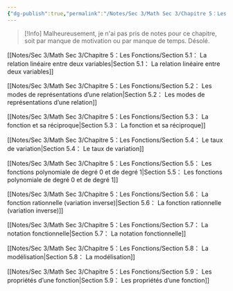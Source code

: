 ```yaml
---
{"dg-publish":true,"permalink":"/Notes/Sec 3/Math Sec 3/Chapitre 5：Les Fonctions/"}
---
```


>[!Info] Malheureusement, je n'ai pas pris de notes pour ce chapitre, soit par manque de motivation ou par manque de temps. Désolé.

[[Notes/Sec 3/Math Sec 3/Chapitre 5：Les Fonctions/Section 5.1： La relation linéaire entre deux variables\|Section 5.1： La relation linéaire entre deux variables]]

[[Notes/Sec 3/Math Sec 3/Chapitre 5：Les Fonctions/Section 5.2： Les modes de représentations d’une relation\|Section 5.2： Les modes de représentations d’une relation]]

[[Notes/Sec 3/Math Sec 3/Chapitre 5：Les Fonctions/Section 5.3： La fonction et sa réciproque\|Section 5.3： La fonction et sa réciproque]]

[[Notes/Sec 3/Math Sec 3/Chapitre 5：Les Fonctions/Section 5.4： Le taux de variation\|Section 5.4： Le taux de variation]]

[[Notes/Sec 3/Math Sec 3/Chapitre 5：Les Fonctions/Section 5.5： Les fonctions polynomiale de degré 0 et de degré 1\|Section 5.5： Les fonctions polynomiale de degré 0 et de degré 1]]

[[Notes/Sec 3/Math Sec 3/Chapitre 5：Les Fonctions/Section 5.6： La fonction rationnelle (variation inverse)\|Section 5.6： La fonction rationnelle (variation inverse)]]

[[Notes/Sec 3/Math Sec 3/Chapitre 5：Les Fonctions/Section 5.7： La notation fonctionnelle\|Section 5.7： La notation fonctionnelle]]

[[Notes/Sec 3/Math Sec 3/Chapitre 5：Les Fonctions/Section 5.8： La modélisation\|Section 5.8： La modélisation]]

[[Notes/Sec 3/Math Sec 3/Chapitre 5：Les Fonctions/Section 5.9： Les propriétés d’une fonction\|Section 5.9： Les propriétés d’une fonction]]